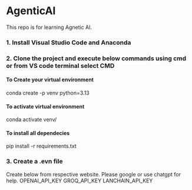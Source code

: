# AgenticAI
This repo is for learning Agnetic AI. 

### 1. Install Visual Studio Code and Anaconda

### 2. Clone the project and execute below commands using cmd or from VS code terminal select CMD 

#### To Create your virtual environment
conda create -p venv python=3.13

#### To activate virtual environment
conda activate venv/

#### To install all dependecies
pip install -r requirements.txt

### 3. Create a .evn file
Create below from respective website. Please google or use chatgpt for help.
OPENAI_API_KEY
GROQ_API_KEY
LANCHAIN_API_KEY

